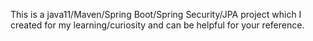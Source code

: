 This is a java11/Maven/Spring Boot/Spring Security/JPA project which I created for my learning/curiosity and can be helpful for your reference. 